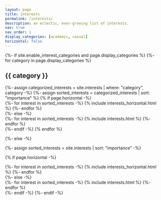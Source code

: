 ```yaml
---
layout: page
title: interests
permalink: /interests/
description: an eclectic, ever-growing list of interests.
nav: true
nav_order: 1
display_categories: [academic, casual]
horizontal: false
---
```


<!-- pages/interests.md -->
<div class="interests">
{%- if site.enable_interest_categories and page.display_categories %}
  <!-- Display categorized interests -->
  {%- for category in page.display_categories %}
  <h2 class="category">{{ category }}</h2>
  {%- assign categorized_interests = site.interests | where: "category", category -%}
  {%- assign sorted_interests = categorized_interests | sort: "importance" %}
  <!-- Generate cards for each interest -->
  {% if page.horizontal -%}
  <div class="container">
    <div class="row row-cols-2">
    {%- for interest in sorted_interests -%}
      {% include interests_horizontal.html %}
    {%- endfor %}
    </div>
  </div>
  {%- else -%}
  <div class="grid">
    {%- for interest in sorted_interests -%}
      {% include interests.html %}
    {%- endfor %}
  </div>
  {%- endif -%}
  {% endfor %}

{%- else -%}
<!-- Display interests without categories -->
  {%- assign sorted_interests = site.interests | sort: "importance" -%}
  <!-- Generate cards for each interest -->
  {% if page.horizontal -%}
  <div class="container">
    <div class="row row-cols-2">
    {%- for interest in sorted_interests -%}
      {% include interests_horizontal.html %}
    {%- endfor %}
    </div>
  </div>
  {%- else -%}
  <div class="grid">
    {%- for interest in sorted_interests -%}
      {% include interests.html %}
    {%- endfor %}
  </div>
  {%- endif -%}
{%- endif -%}
</div>
